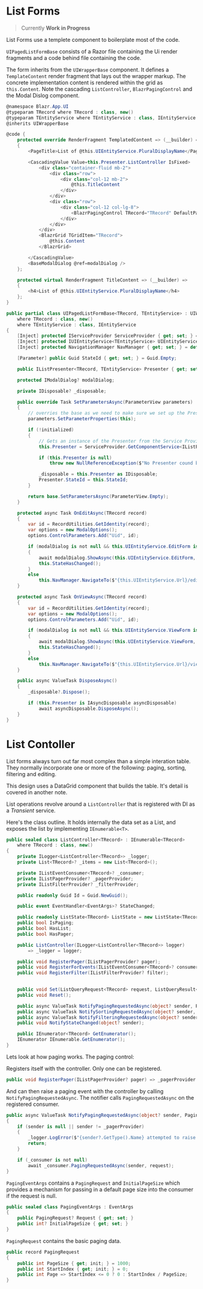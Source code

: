 # List Forms

> Currently **Work in Progress**

List Forms use a templete component to boilerplate most of the code.

`UIPagedListFormBase` consists of a Razor file containing the Ui render fragments and a code behind file containing the code.

The form inherits from the `UIWrapperBase` component.  It defines a `TemplateContent` render fragment that lays out the wrapper markup.  The concrete implementation content is rendered within the grid as `this.Content`.  Note the cascading `ListController`, `BlazrPagingControl` and the Modal Dislog component.  

```csharp
@namespace Blazr.App.UI
@typeparam TRecord where TRecord : class, new()
@typeparam TEntityService where TEntityService : class, IEntityService
@inherits UIWrapperBase

@code {
    protected override RenderFragment TemplatedContent => (__builder) =>
    {
        <PageTitle>List of @this.UIEntityService.PluralDisplayName</PageTitle>

        <CascadingValue Value=this.Presenter.ListController IsFixed>
            <div class="container-fluid mb-2">
                <div class="row">
                    <div class="col-12 mb-2">
                        @this.TitleContent
                    </div>
                </div>
                <div class="row">
                    <div class="col-12 col-lg-8">
                        <BlazrPagingControl TRecord="TRecord" DefaultPageSize="20" />
                    </div>
                </div>
            </div>
            <BlazrGrid TGridItem="TRecord">
                @this.Content
            </BlazrGrid>

        </CascadingValue>
        <BaseModalDialog @ref=modalDialog />
    };

    protected virtual RenderFragment TitleContent => (__builder) =>
    {
        <h4>List of @this.UIEntityService.PluralDisplayName</h4>
    };
}
```



```csharp
public partial class UIPagedListFormBase<TRecord, TEntityService> : UIWrapperBase, IAsyncDisposable
    where TRecord : class, new()
    where TEntityService : class, IEntityService
{
    [Inject] protected IServiceProvider ServiceProvider { get; set; } = default!;
    [Inject] protected IUIEntityService<TEntityService> UIEntityService { get; set; } = default!;
    [Inject] protected NavigationManager NavManager { get; set; } = default!;

    [Parameter] public Guid StateId { get; set; } = Guid.Empty;

    public IListPresenter<TRecord, TEntityService> Presenter { get; set; } = default!;

    protected IModalDialog? modalDialog;

    private IDisposable? _disposable;

    public override Task SetParametersAsync(ParameterView parameters)
    {
        // overries the base as we need to make sure we set up the Presenter Service before any rendering takes place
        parameters.SetParameterProperties(this);

        if (!initialized)
        {
            // Gets an instance of the Presenter from the Service Provider
            this.Presenter = ServiceProvider.GetComponentService<IListPresenter<TRecord, TEntityService>>() ?? default!;

            if (this.Presenter is null)
                throw new NullReferenceException($"No Presenter cound be created.");

            _disposable = this.Presenter as IDisposable;
            Presenter.StateId = this.StateId;
        }

        return base.SetParametersAsync(ParameterView.Empty);
    }

    protected async Task OnEditAsync(TRecord record)
    {
        var id = RecordUtilities.GetIdentity(record);
        var options = new ModalOptions();
        options.ControlParameters.Add("Uid", id);

        if (modalDialog is not null && this.UIEntityService.EditForm is not null)
        {
            await modalDialog.ShowAsync(this.UIEntityService.EditForm, options);
            this.StateHasChanged();
        }
        else
            this.NavManager.NavigateTo($"{this.UIEntityService.Url}/edit/{id}");
    }

    protected async Task OnViewAsync(TRecord record)
    {
        var id = RecordUtilities.GetIdentity(record);
        var options = new ModalOptions();
        options.ControlParameters.Add("Uid", id);

        if (modalDialog is not null && this.UIEntityService.ViewForm is not null)
        {
            await modalDialog.ShowAsync(this.UIEntityService.ViewForm, options);
            this.StateHasChanged();
        }
        else
            this.NavManager.NavigateTo($"{this.UIEntityService.Url}/view/{id}");
    }

    public async ValueTask DisposeAsync()
    {
        _disposable?.Dispose();

        if (this.Presenter is IAsyncDisposable asyncDisposable)
            await asyncDisposable.DisposeAsync();
    }
}
```

# List Contoller

List forms always turn out far most complex than a simple interation table.  They normally incorporate one or more of the following: paging, sorting, filtering and editing.

This design uses a DataGrid component that builds the table.  It's detail is covered in another note.

List operations revolve around a `ListController` that is registered with DI as a *Transient* service.

Here's the class outline.  It holds internally the data set as a List, and exposes the list by  implementing `IEnumerable<T>`.

```csharp
public sealed class ListController<TRecord> : IEnumerable<TRecord>
    where TRecord : class, new()
{
    private ILogger<ListController<TRecord>> _logger;
    private List<TRecord>? _items = new List<TRecord>();

    private IListEventConsumer<TRecord>? _consumer;
    private IListPagerProvider? _pagerProvider;
    private IListFilterProvider? _filterProvider;

    public readonly Guid Id = Guid.NewGuid();

    public event EventHandler<EventArgs>? StateChanged;

    public readonly ListState<TRecord> ListState = new ListState<TRecord>();
    public bool IsPaging;
    public bool HasList;
    public bool HasPager;

    public ListController(ILogger<ListController<TRecord>> logger)
        => _logger = logger;

    public void RegisterPager(IListPagerProvider? pager);
    public void RegisterForEvents(IListEventConsumer<TRecord>? consumer);
    public void RegisterFilter(IListFilterProvider? filter);
    

    public void Set(ListQueryRequest<TRecord> request, ListQueryResult<TRecord> result);
    public void Reset();

    public async ValueTask NotifyPagingRequestedAsync(object? sender, PagingEventArgs request);
    public async ValueTask NotifySortingRequestedAsync(object? sender, SortEventArgs request);
    public async ValueTask NotifyFilteringRequestedAsync(object? sender, FilterEventArgs<TRecord> request);
    public void NotifyStateChanged(object? sender);

    public IEnumerator<TRecord> GetEnumerator();
    IEnumerator IEnumerable.GetEnumerator();
}
```

Lets look at how paging works.  The paging control:

Registers itself with the controller.  Only one can be registered.
 
```csharp
public void RegisterPager(IListPagerProvider? pager) => _pagerProvider = pager;
```

And can then raise a paging event with the controller by calling `NotifyPagingRequestedAsync`.  The notifier calls `PagingRequestedAsync` on the registered consumer.

```csharp
public async ValueTask NotifyPagingRequestedAsync(object? sender, PagingEventArgs request)
{
    if (sender is null || sender != _pagerProvider)
    {
        _logger.LogError($"{sender?.GetType().Name} attempted to raise a Paging Event but is not the registered Pager Provider.");
        return;
    }

    if (_consumer is not null)
        await _consumer.PagingRequestedAsync(sender, request);
}
```

`PagingEventArgs` contains a `PagingRequest` and `InitialPageSize` which provides a mechanism for passing in a default page size into the consumer if the request is null.

```csharp
public sealed class PagingEventArgs : EventArgs
{
    public PagingRequest? Request { get; set; }
    public int? InitialPageSize { get; set; }
}
```

`PagingRequest` contains the basic paging data.

```csharp
public record PagingRequest
{
    public int PageSize { get; init; } = 1000;
    public int StartIndex { get; init; } = 0;
    public int Page => StartIndex <= 0 ? 0 : StartIndex / PageSize;
}
```
